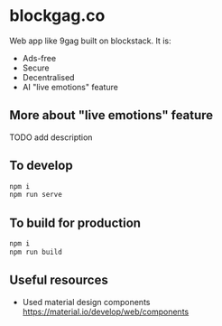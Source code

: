 # blockgag.co

Web app like 9gag built on blockstack. It is:
- Ads-free
- Secure
- Decentralised
- AI "live emotions" feature

## More about "live emotions" feature
TODO add description

## To develop
```bash
npm i
npm run serve
```

## To build for production
```bash
npm i
npm run build
```


## Useful resources
- Used material design components
https://material.io/develop/web/components
